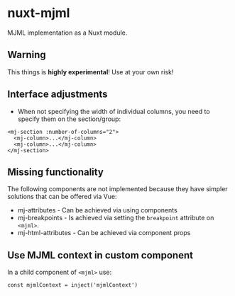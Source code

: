 # nuxt-mjml

MJML implementation as a Nuxt module.

## Warning

This things is **highly experimental**! Use at your own risk!

## Interface adjustments

 * When not specifying the width of individual columns, you need to specify them on the section/group:

```
<mj-section :number-of-columns="2">
  <mj-column>...</mj-column>
  <mj-column>...</mj-column>
</mj-section>
```

## Missing functionality

The following components are not implemented because they have simpler solutions that can be offered via Vue:

 * mj-attributes - Can be achieved via using components
 * mj-breakpoints - Is achieved via setting the `breakpoint` attribute on `<mjml>`.
 * mj-html-attributes - Can be achieved via component props

## Use MJML context in custom component

In a child component of `<mjml>` use:

```
const mjmlContext = inject('mjmlContext')
```
